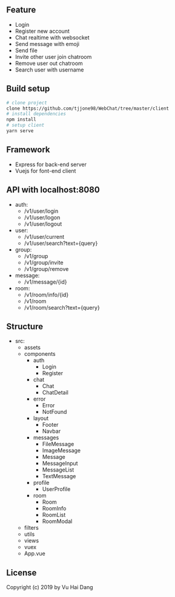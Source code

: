 ## Feature
- Login 
- Register new account
- Chat realtime with websocket 
- Send message with emoji
- Send file 
- Invite other user join chatroom
- Remove user out chatroom
- Search user with username
## Build setup
```bash
# clone project 
clone https://github.com/tjjone98/WebChat/tree/master/client
# install dependencies
npm install
# setup client 
yarn serve
```
## Framework 
- Express for back-end server
- Vuejs for font-end client
## API with localhost:8080
- auth:
    - /v1/user/login
    - /v1/user/logon
    - /v1/user/logout
- user:
    - /v1/user/current
    - /v1/user/search?text={query}
- group:
    - /v1/group
    - /v1/group/invite
    - /v1/group/remove
- message:
    - /v1/message/{id}
- room: 
    - /v1/room/info/{id}
    - /v1/room
    - /v1/room/search?text={query}
## Structure
- src:
    - assets
    - components
        - auth
            - Login
            - Register
        - chat
            - Chat
            - ChatDetail
        - error
            - Error
            - NotFound
        - layout
            - Footer
            - Navbar
        - messages
            - FileMessage
            - ImageMessage
            - Message
            - MessageInput
            - MessageList
            - TextMessage
        - profile
            - UserProfile
        - room
            - Room
            - RoomInfo
            - RoomList
            - RoomModal
    - filters
    - utils
    - views
    - vuex
    - App.vue
## License
 Copyright (c) 2019 by Vu Hai Dang 
